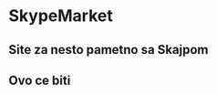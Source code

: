 SkypeMarket
====================

Site za nesto pametno sa Skajpom    
---------------------

## Ovo ce biti 
